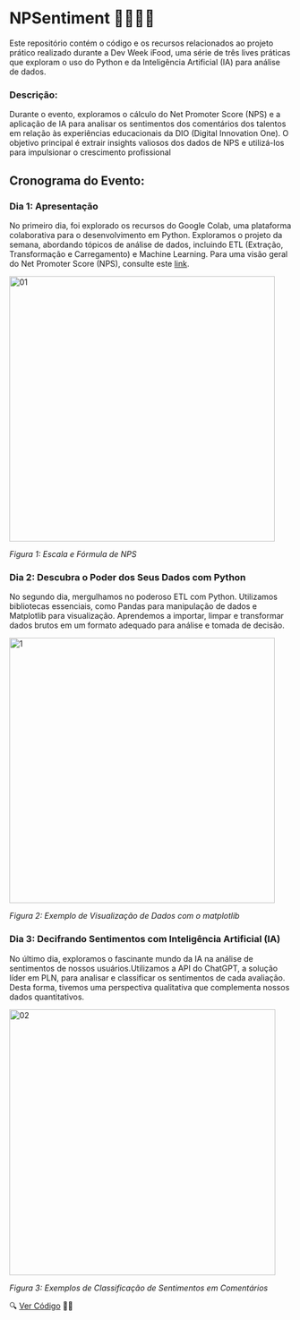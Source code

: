 # NPSentiment 🙂😁😯😔
Este repositório contém o código e os recursos relacionados ao projeto prático realizado durante a Dev Week iFood, uma série de três lives práticas que exploram o uso do Python e da Inteligência Artificial (IA) para análise de dados.

### Descrição:

Durante o evento, exploramos o cálculo do Net Promoter Score (NPS) e a aplicação de IA para analisar os sentimentos dos comentários dos talentos em relação às experiências educacionais da DIO (Digital Innovation One). O objetivo principal é extrair insights valiosos dos dados de NPS e utilizá-los para impulsionar o crescimento profissional

## Cronograma do Evento:
### Dia 1: Apresentação

No primeiro dia, foi explorado os recursos do Google Colab, uma plataforma colaborativa para o desenvolvimento em Python. Exploramos o projeto da semana, abordando tópicos de análise de dados, incluindo ETL (Extração, Transformação e Carregamento) e Machine Learning. Para uma visão geral do Net Promoter Score (NPS), consulte este [link](https://www.netpromoter.com/know/).

<img width="474" alt="01" src="https://github.com/MaikRodriguess/ifood-dev-week/assets/69226200/3b9db55b-5d74-423b-b01e-532f2241ca54">

*Figura 1: Escala e Fórmula de NPS*



### Dia 2:  Descubra o Poder dos Seus Dados com Python

No segundo dia, mergulhamos no poderoso ETL com Python. Utilizamos bibliotecas essenciais, como Pandas para manipulação de dados e Matplotlib para visualização. Aprendemos a importar, limpar e transformar dados brutos em um formato adequado para análise e tomada de decisão.

<img width="474" alt="1" src="https://github.com/MaikRodriguess/ifood-dev-week/assets/69226200/70216edd-6c7e-47e9-b510-be080c2b5243">

*Figura 2: Exemplo de Visualização de Dados com o matplotlib*

### Dia 3: Decifrando Sentimentos com Inteligência Artificial (IA)

No último dia, exploramos o fascinante mundo da IA na análise de sentimentos de nossos usuários.Utilizamos a API do ChatGPT, a solução líder em PLN, para analisar e classificar os sentimentos de cada avaliação. Desta forma, tivemos uma perspectiva qualitativa que complementa nossos dados quantitativos.


<img width="475" alt="02" src="https://github.com/MaikRodriguess/ifood-dev-week/assets/69226200/0029162a-2599-42f8-99b1-e76ed8871e21">


*Figura 3: Exemplos de Classificação de Sentimentos em Comentários*

🔍 [Ver Código](Final_ifood_dev_week.ipynb) 👨‍💻

